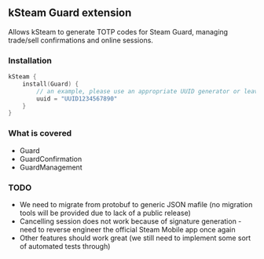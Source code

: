 kSteam Guard extension
---
Allows kSteam to generate TOTP codes for Steam Guard, managing trade/sell confirmations and online sessions.

### Installation

```kotlin
kSteam {
    install(Guard) {
        // an example, please use an appropriate UUID generator or leave default
        uuid = "UUID1234567890"
    }
}
```

### What is covered
- Guard
- GuardConfirmation
- GuardManagement

### TODO
- We need to migrate from protobuf to generic JSON mafile (no migration tools will be provided due to lack of a public release)
- Cancelling session does not work because of signature generation - need to reverse engineer the official Steam Mobile app once again
- Other features should work great (we still need to implement some sort of automated tests through)